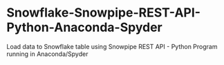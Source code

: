 # Snowflake-Snowpipe-REST-API-Python-Anaconda-Spyder
Load data to Snowflake table  using Snowpipe REST API  - Python Program running in Anaconda/Spyder 
